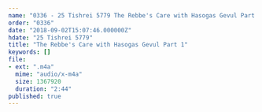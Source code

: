 ```yaml
---
name: "0336 - 25 Tishrei 5779 The Rebbe's Care with Hasogas Gevul Part 1"
order: "0336"
date: "2018-09-02T15:07:46.000000Z"
hdate: "25 Tishrei 5779"
title: "The Rebbe's Care with Hasogas Gevul Part 1"
keywords: []
file:
- ext: ".m4a"
  mime: "audio/x-m4a"
  size: 1367920
  duration: "2:44"
published: true
---
```

